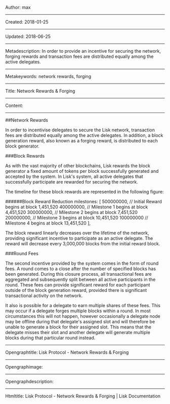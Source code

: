Author: max

----

Created: 2018-01-25

----

Updated: 2018-06-25

----

Metadescription: In order to provide an incentive for securing the network, forging rewards and transaction fees are distributed equally among the active delegates.

----

Metakeywords: network rewards, forging

----

Title: Network Rewards & Forging

----

Content: 

---

##Network Rewards

In order to  incentivise delegates to secure the Lisk network, transaction fees are distributed equally among the active delegates. In addition, a block generation reward, also known as a forging reward, is distributed to each block generator.


###Block Rewards

As with the vast majority of other blockchains, Lisk rewards the block generator a fixed amount of tokens per block successfully generated and accepted by the system. In Lisk's system, all active delegates that successfully participate are rewarded for securing the network. 

The timeline for these block rewards are represented in the following figure:

<boxinfo markdown="1">
######Block Reward Reduction
milestones: [
500000000, // Initial Reward begins at block 1,451,520
400000000, // Milestone 1 begins at block 4,451,520
300000000, // Milestone 2 begins at block 7,451,520
200000000, // Milestone 3 begins at block 10,451,520
100000000 // Milestone 4 begins at block 13,451,520
],

</boxinfo>

The block reward linearly decreases over the lifetime of the network, providing significant incentive to participate as an active delegate. The reward will decrease every 3,000,000 blocks from the initial reward block.

###Round Fees

The second incentive provided by the system comes in the form of round fees. A round comes to a close after the number of specified blocks has been generated. During this closure process, all transactional fees are aggregated and subsequently split between all active participants in the round. These fees can provide significant reward for each participant outside of the block generation reward, provided there is significant transactional activity on the network.

It also is possible for a delegate to earn multiple shares of these fees. This may occur if a delegate forges multiple blocks within a round. In most circumstances this will not happen, however occasionally a delegate node may be offline during that delegate's assigned slot and will therefore be unable to generate a block for their assigned slot. This means that the delegate misses their slot and another delegate will generate multiple blocks during that particular round instead.

----

Opengraphtitle: Lisk Protocol - Network Rewards & Forging

----

Opengraphimage: 

----

Opengraphdescription: 

----

Htmltitle: Lisk Protocol - Network Rewards & Forging | Lisk Documentation